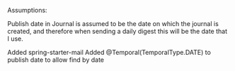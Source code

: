 Assumptions: 

Publish date in Journal is assumed to be the date on which the journal is created,
and therefore when sending a daily digest this will be the date that I use.


Added spring-starter-mail
Added @Temporal(TemporalType.DATE) to publish date to allow find by date
